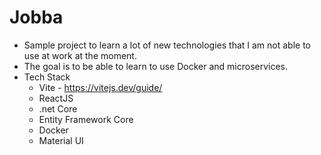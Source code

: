 # Jobba
- Sample project to learn a lot of new technologies that I am not able to use at work at the moment.
- The goal is to be able to learn to use Docker and microservices.
- Tech Stack
  - Vite - https://vitejs.dev/guide/
  - ReactJS
  - .net Core
  - Entity Framework Core
  - Docker
  - Material UI
